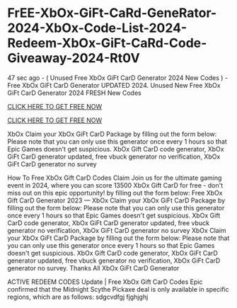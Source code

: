 # FrEE-XbOx-GiFt-CaRd-GeneRator-2024-XbOx-Code-List-2024-Redeem-XbOx-GiFt-CaRd-Code-Giveaway-2024-Rt0V
47 sec ago - ( Unused Free XbOx GiFt CarD Generator 2024 New Codes ) - Free XbOx GiFt CarD Generator UPDATED 2024. Unused New Free XbOx GiFt CarD Generator 2024 FRESH New Codes


[CLICK HERE TO GET FREE NOW](https://www.footlogix.com/Footlogix/media/Before-and-After/allgiftrafisarkar.html)

[CLICK HERE TO GET FREE NOW](https://www.footlogix.com/Footlogix/media/Before-and-After/allgiftrafisarkar.html)


XbOx Claim your XbOx GiFt CarD Package by filling out the form below: Please note that you can only use this generator once every 1 hours so that Epic Games doesn't get suspicious. XbOx Gift CarD code generator, XbOx GiFt CarD generator updated, free vbuck generator no verification, XbOx GiFt CarD generator no survey

How To Free XbOx Gift CarD Codes Claim Join us for the ultimate gaming event in 2024, where you can score 13500 XbOx Gift CarD for free - don't miss out on this epic opportunity! by filling out the form below:
Free XbOx Gift CarD Generator 2023 — XbOx Claim your XbOx GiFt CarD Package by filling out the form below: Please note that you can only use this generator once every 1 hours so that Epic Games doesn't get suspicious. XbOx Gift CarD code generator, XbOx GiFt CarD generator updated, free vbuck generator no verification, XbOx GiFt CarD generator no survey
XbOx Claim your XbOx GiFt CarD Package by filling out the form below: Please note that you can only use this generator once every 1 hours so that Epic Games doesn't get suspicious. XbOx Gift CarD code generator, XbOx GiFt CarD generator updated, free vbuck generator no verification, XbOx GiFt CarD generator no survey.
Thanks All XbOx GiFt CarD Generator

ACTIVE REDEEM CODES Update | Free XbOx Gift CarD Codes
Epic confirmed that the Midnight Scythe Pickaxe deal is only available in specific regions, which are as follows: sdgcvdfgj fjghjghj

